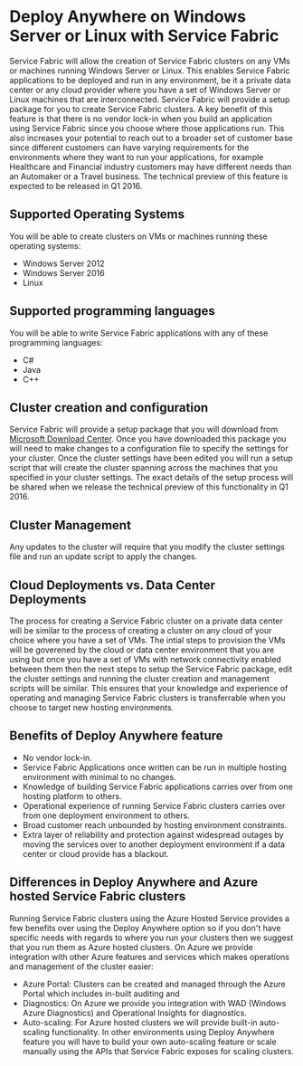 <properties
   pageTitle="Deploy Anywhere with Service Fabric(Windows Server and Linux) | Microsoft Azure"
   description="Service Fabric clusters will run on Windows Server and Linux enabling Service Fabric applications to be deployed and hosted anywhere you can run Windows Server and Linux."
   services="service-fabric"
   documentationCenter=".net"
   authors="kunalds"
   manager="timlt"
   editor=""/>

<tags
   ms.service="service-fabric"
   ms.devlang="dotNet"
   ms.topic="article"
   ms.tgt_pltfrm="NA"
   ms.workload="NA"
   ms.date="11/09/2015"
   ms.author="kunalds"/>

# Deploy Anywhere on Windows Server or Linux with Service Fabric
Service Fabric will allow the creation of Service Fabric clusters on any VMs or machines running Windows Server or Linux. This enables Service Fabric applications to be deployed and run in any environment, be it a private data center or any cloud provider where you have a set of Windows Server or Linux machines that are interconnected. Service Fabric will provide a setup package for you to create Service Fabric clusters. A key benefit of this feature is that there is no vendor lock-in when you build an application using Service Fabric since you choose where those applications run. This also increases your potential to reach out to a broader set of customer base since different customers can have varying requirements for the environments where they want to run your applications, for example Healthcare and Financial industry customers may have different needs than an Automaker or a Travel business. The technical preview of this feature is expected to be released in Q1 2016.

## Supported Operating Systems
You will be able to create clusters on VMs or machines running these operating systems:
* Windows Server 2012
* Windows Server 2016
* Linux

## Supported programming languages
You will be able to write Service Fabric applications with any of these programming languages:
* C#
* Java
* C++

## Cluster creation and configuration
Service Fabric will provide a setup package that you will download from [Microsoft Download Center](https://www.microsoft.com/en-us/download). Once you have downloaded this package you will need to make changes to a configuration file to specify the settings for your cluster. Once the cluster settings have been edited you will run a setup script that will create the cluster spanning across the machines that you specified in your cluster settings. The exact details of the setup process will be shared when we release the technical preview of this functionality in Q1 2016. 

## Cluster Management 
Any updates to the cluster will require that you modify the cluster settings file and run an update script to apply the changes.

## Cloud Deployments vs. Data Center Deployments
The process for creating a Service Fabric cluster on a private data center will be similar to the process of creating a cluster on any cloud of your choice where you have a set of VMs. The intial steps to provision the VMs will be goverened by the cloud or data center environment that you are using but once you have a set of VMs with network connectivity enabled between them then the next steps to setup the Service Fabric package, edit the cluster settings and running the cluster creation and management scripts will be similar. This ensures that your knowledge and experience of operating and managing Service Fabric clusters is transferrable when you choose to target new hosting environments. 

## Benefits of Deploy Anywhere feature
* No vendor lock-in.
* Service Fabric Applications once written can be run in multiple hosting environment with minimal to no changes.
* Knowledge of building Service Fabric applications carries over from one hosting platform to others.
* Operational experience of running Service Fabric clusters carries over from one deployment environment to others.
* Broad customer reach unbounded by hosting environment constraints.
* Extra layer of reliability and protection against widespread outages by moving the services over to another deployment environment if a data center or cloud provide has a blackout.

## Differences in Deploy Anywhere and Azure hosted Service Fabric clusters
Running Service Fabric clusters using the Azure Hosted Service provides a few benefits over using the Deploy Anywhere option so if you don't have specific needs with regards to where you run your clusters then we suggest that you run them as Azure hosted clusters. On Azure we provide integration with other Azure features and services which makes operations and management of the cluster easier:
* Azure Portal: Clusters can be created and managed through the Azure Portal which includes in-built auditing and 
* Diagnostics: On Azure we provide you integration with WAD (Windows Azure Diagnostics) and Operational Insights for diagnostics.
* Auto-scaling: For Azure hosted clusters we will provide built-in auto-scaling functionality. In other environments using Deploy Anywhere feature you will have to build your own auto-scaling feature or scale manually using the APIs that Service Fabric exposes for scaling clusters.